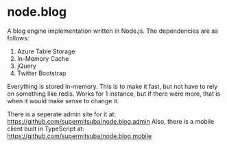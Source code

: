 node.blog
=========

A blog engine implementation written in Node.js.  The dependencies are as follows:

1. Azure Table Storage
2. In-Memory Cache
3. jQuery
4. Twitter Bootstrap

Everything is stored in-memory.  This is to make it fast, but not have to rely on something like redis.  Works for 1 instance, but if there were more, that is when it would make sense to change it.

There is a seperate admin site for it at:  https://github.com/supermitsuba/node.blog.admin
Also, there is a mobile client built in TypeScript at:  https://github.com/supermitsuba/node.blog.mobile
